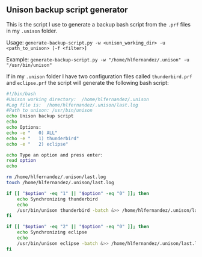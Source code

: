 Unison backup script generator
----------------

This is the script I use to generate a backup bash script from the `.prf` files in my `.unison` folder.

Usage: `generate-backup-script.py -w <unison_working_dir> -u <path_to_unison> [-f <filter>]`

Example: `generate-backup-script.py -w "/home/hlfernandez/.unison" -u "/usr/bin/unison"`

If in my `.unison` folder I have two configuration files called `thunderbird.prf` and `eclipse.prf` the script will generate the following bash script:

```bash
#!/bin/bash
#Unison working directory:  /home/hlfernandez/.unison
#Log file is:  /home/hlfernandez/.unison/last.log
#Path to unison: /usr/bin/unison
echo Unison backup script
echo
echo Options:
echo -e "	0) ALL"
echo -e "	1) thunderbird"
echo -e "	2) eclipse"

echo Type an option and press enter:
read option
echo

rm /home/hlfernandez/.unison/last.log
touch /home/hlfernandez/.unison/last.log

if [[ "$option" -eq "1" || "$option" -eq "0" ]]; then
	echo Synchronizing thunderbird
	echo
	/usr/bin/unison thunderbird -batch &>> /home/hlfernandez/.unison/last.log
fi

if [[ "$option" -eq "2" || "$option" -eq "0" ]]; then
	echo Synchronizing eclipse
	echo
	/usr/bin/unison eclipse -batch &>> /home/hlfernandez/.unison/last.log
fi
```


